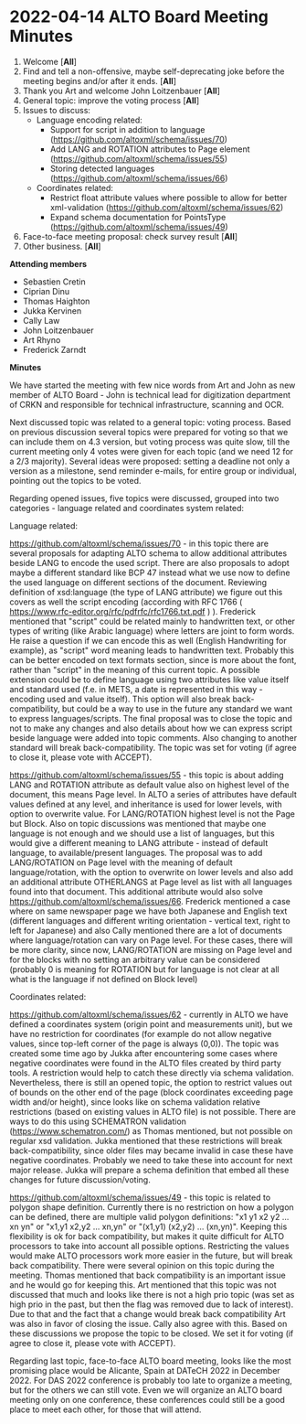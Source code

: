 # 2022-04-14 ALTO Board Meeting Minutes
1. Welcome [**All**]
2. Find and tell a non-offensive, maybe self-deprecating joke before the meeting begins and/or after it ends. [**All**]
3. Thank you Art and welcome John Loitzenbauer [**All**]
4. General topic: improve the voting process [**All**]
5. Issues to discuss:
    * Language encoding related:
      * Support for script in addition to language (https://github.com/altoxml/schema/issues/70)
      * Add LANG and ROTATION attributes to Page element (https://github.com/altoxml/schema/issues/55)
      * Storing detected languages (https://github.com/altoxml/schema/issues/66)
    * Coordinates related:
      * Restrict float attribute values where possible to allow for better xml-validation (https://github.com/altoxml/schema/issues/62) 
      * Expand schema documentation for PointsType (https://github.com/altoxml/schema/issues/49)
6. Face-to-face meeting proposal: check survey result [**All**]
7. Other business. [**All**]

**Attending members**
* Sebastien Cretin 
* Ciprian Dinu 
* Thomas Haighton
* Jukka Kervinen
* Cally Law
* John Loitzenbauer
* Art Rhyno
* Frederick Zarndt

 **Minutes**

We have started the meeting with few nice words from Art and John as new member of ALTO Board - John is technical lead for digitization department of CRKN and responsible for technical infrastructure, scanning and OCR.

Next discussed topic was related to a general topic: voting process. Based on previous discussion several topics were prepared for voting so that we can include them on 4.3 version, but voting process was quite slow, till the current meeting only 4 votes were given for each topic (and we need 12 for a 2/3 majority). Several ideas were proposed: setting a deadline not only a version as a milestone, send reminder e-mails, for entire group or individual, pointing out the topics to be voted. 

Regarding opened issues, five topics were discussed, grouped into two categories - language related and coordinates system related:

Language related:

https://github.com/altoxml/schema/issues/70 - in this topic there are several proposals for adapting ALTO schema to allow additional attributes beside LANG to encode the used script. There are also proposals to adopt maybe a different standard like BCP 47 instead what we use now to define the used language on different sections of the document. Reviewing definition of xsd:language (the type of LANG attribute) we figure out this covers as well the script encoding (according with RFC 1766 ( https://www.rfc-editor.org/rfc/pdfrfc/rfc1766.txt.pdf ) ). Frederick mentioned that "script" could be related mainly to handwritten text, or other types of writing (like Arabic language) where letters are joint to form words. He raise a question if we can encode this as well (English Handwriting for example), as "script" word meaning leads to handwritten text. Probably this can be better encoded on text formats section, since is more about the font, rather than "script" in the meaning of this current topic. A possible extension could be to define language using two attributes like value itself and standard used (f.e. in METS, a date is represented in this way - encoding used and value itself). This option will also break back-compatibility, but could be a way to use in the future any standard we want to express languages/scripts. The final proposal was to close the topic and not to make any changes and also details about how we can express script beside language were added into topic comments. Also changing to another standard will break back-compatibility. The topic was set for voting (if agree to close it, please vote with ACCEPT).

https://github.com/altoxml/schema/issues/55 - this topic is about adding LANG and ROTATION attribute as default value also on highest level of the document, this means Page level. In ALTO a series of attributes have default values defined at any level, and inheritance is used for lower levels, with option to overwrite value. For LANG/ROTATION highest level is not the Page but Block. Also on topic discussions was mentioned that maybe one language is not enough and we should use a list of languages, but this would give a different meaning to LANG attribute - instead of default language, to available/present languages. The proposal was to add LANG/ROTATION on Page level with the meaning of default language/rotation, with the option to overwrite on lower levels and also add an additional attribute OTHERLANGS at Page level as list with all languages found into that document. This additional attribute would also solve https://github.com/altoxml/schema/issues/66. Frederick mentioned a case where on same newspaper page we have both Japanese and English text (different languages and different writing orientation - vertical text, right to left for Japanese) and also Cally mentioned there are a lot of documents where language/rotation can vary on Page level. For these cases, there will be more clarity, since now, LANG/ROTATION are missing on Page level and for the blocks with no setting an arbitrary value can be considered (probably 0 is meaning for ROTATION but for language is not clear at all what is the language if not defined on Block level)

Coordinates related:

https://github.com/altoxml/schema/issues/62 - currently in ALTO we have defined a coordinates system (origin point and measurements unit), but we have no restriction for coordinates (for example do not allow negative values, since top-left corner of the page is always (0,0)). The topic was created some time ago by Jukka after encountering some cases where negative coordinates were found in the ALTO files created by third party tools. A restriction would help to catch these directly via schema validation. Nevertheless, there is still an opened topic, the option to restrict values out of bounds on the other end of the page (block coordinates exceeding page width and/or height), since looks like on schema validation relative restrictions (based on existing values in ALTO file) is not possible. There are ways to do this using SCHEMATRON validation (https://www.schematron.com/) as Thomas mentioned, but not possible on regular xsd validation. Jukka mentioned that these restrictions will break back-compatibility, since older files may became invalid in case these have negative coordinates. Probably we need to take these into account for next major release. Jukka will prepare a schema definition that embed all these changes for future discussion/voting. 

https://github.com/altoxml/schema/issues/49 - this topic is related to polygon shape definition. Currently there is no restriction on how a polygon can be defined, there are multiple valid polygon definitions: "x1 y1 x2 y2 … xn yn" or "x1,y1 x2,y2 … xn,yn" or "(x1,y1) (x2,y2) … (xn,yn)". Keeping this flexibility is ok for back compatibility, but makes it quite difficult for ALTO processors to take into account all possible options. Restricting the values would make ALTO processors work more easier in the future, but will break back compatibility. There were several opinion on this topic during the meeting. Thomas mentioned that back compatibility is an important issue and he would go for keeping this. Art mentioned that this topic was not discussed that much and looks like there is not a high prio topic (was set as high prio in the past, but then the flag was removed due to lack of interest). Due to that and the fact that a change would break back compatibility Art was also in favor of closing the issue. Cally also agree with this. Based on these discussions we propose the topic to be closed. We set it for voting (if agree to close it, please vote with ACCEPT).

Regarding last topic, face-to-face ALTO board meeting, looks like the most promising place would be Alicante, Spain at DATeCH 2022 in December 2022. For DAS 2022 conference is probably too late to organize a meeting, but for the others we can still vote. Even we will organize an ALTO board meeting only on one conference, these conferences could still be a good place to meet each other, for those that will attend.
